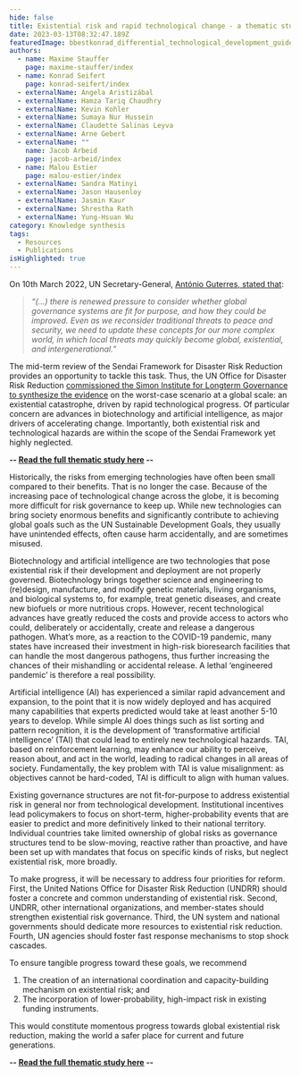 ```yaml
---
hide: false
title: Existential risk and rapid technological change - a thematic study for UNDRR
date: 2023-03-13T08:32:47.189Z
featuredImage: bbestkonrad_differential_technological_development_guided_by_a_diver_de39469d-dcc5-4250-b9ea-ddfbc3846f38.png
authors:
  - name: Maxime Stauffer
    page: maxime-stauffer/index
  - name: Konrad Seifert
    page: konrad-seifert/index
  - externalName: Angela Aristizábal
  - externalName: Hamza Tariq Chaudhry
  - externalName: Kevin Kohler
  - externalName: Sumaya Nur Hussein
  - externalName: Claudette Salinas Leyva
  - externalName: Arne Gebert
  - externalName: ""
    name: Jacob Arbeid
    page: jacob-arbeid/index
  - name: Malou Estier
    page: malou-estier/index
  - externalName: Sandra Matinyi
  - externalName: Jason Hausenloy
  - externalName: Jasmin Kaur
  - externalName: Shrestha Rath
  - externalName: Yung-Hsuan Wu
category: Knowledge synthesis
tags:
  - Resources
  - Publications
isHighlighted: true
---
```

On 10th March 2022, UN Secretary-General, [António Guterres, stated that](https://reliefweb.int/report/world/climate-crisis-past-point-no-return-secretary-general-says-listing-global-threats):

> *“(...) there is renewed pressure to consider whether global governance systems are fit for purpose, and how they could be improved. Even as we reconsider traditional threats to peace and security, we need to update these concepts for our more complex world, in which local threats may quickly become global, existential, and intergenerational.”*

The mid-term review of the Sendai Framework for Disaster Risk Reduction provides an opportunity to tackle this task. Thus, the UN Office for Disaster Risk Reduction [commissioned the Simon Institute for Longterm Governance to synthesize the evidence](https://sendaiframework-mtr.undrr.org/publication/thematic-study-existential-risk-and-rapid-technological-change-advancing-risk-informed) on the worst-case scenario at a global scale: an existential catastrophe, driven by rapid technological progress. Of particular concern are advances in biotechnology and artificial intelligence, as major drivers of accelerating change. Importantly, both existential risk and technological hazards are within the scope of the Sendai Framework yet highly neglected.

**\-- [Read the full thematic study here](https://sendaiframework-mtr.undrr.org/publication/thematic-study-existential-risk-and-rapid-technological-change-advancing-risk-informed) --**

Historically, the risks from emerging technologies have often been small compared to their benefits. That is no longer the case. Because of the increasing pace of technological change across the globe, it is becoming more difficult for risk governance to keep up. While new technologies can bring society enormous benefits and significantly contribute to achieving global goals such as the UN Sustainable Development Goals, they usually have unintended effects, often cause harm accidentally, and are sometimes misused.

Biotechnology and artificial intelligence are two technologies that pose existential risk if their development and deployment are not properly governed. Biotechnology brings together science and engineering to (re)design, manufacture, and modify genetic materials, living organisms, and biological systems to, for example, treat genetic diseases, and create new biofuels or more nutritious crops. However, recent technological advances have greatly reduced the costs and provide access to actors who could, deliberately or accidentally, create and release a dangerous pathogen. What’s more, as a reaction to the COVID-19 pandemic, many states have increased their investment in high-risk bioresearch facilities that can handle the most dangerous pathogens, thus further increasing the chances of their mishandling or accidental release. A lethal ‘engineered pandemic’ is therefore a real possibility.

Artificial intelligence (AI) has experienced a similar rapid advancement and expansion, to the point that it is now widely deployed and has acquired many capabilities that experts predicted would take at least another 5-10 years to develop. While simple AI does things such as list sorting and pattern recognition, it is the development of ‘transformative artificial intelligence’ (TAI) that could lead to entirely new technological hazards. TAI, based on reinforcement learning, may enhance our ability to perceive, reason about, and act in the world, leading to radical changes in all areas of society. Fundamentally, the key problem with TAI is value misalignment: as objectives cannot be hard-coded, TAI is difficult to align with human values.

Existing governance structures are not fit-for-purpose to address existential risk in general nor from technological development. Institutional incentives lead policymakers to focus on short-term, higher-probability events that are easier to predict and more definitively linked to their national territory. Individual countries take limited ownership of global risks as governance structures tend to be slow-moving, reactive rather than proactive, and have been set up with mandates that focus on specific kinds of risks, but neglect existential risk, more broadly.

To make progress, it will be necessary to address four priorities for reform. First, the United Nations Office for Disaster Risk Reduction (UNDRR) should foster a concrete and common understanding of existential risk. Second, UNDRR, other international organizations, and member-states should strengthen existential risk governance. Third, the UN system and national governments should dedicate more resources to existential risk reduction. Fourth, UN agencies should foster fast response mechanisms to stop shock cascades.

To ensure tangible progress toward these goals, we recommend 

1. The creation of an international coordination and capacity-building mechanism on existential risk; and
2. The incorporation of lower-probability, high-impact risk in existing funding instruments.

This would constitute momentous progress towards global existential risk reduction, making the world a safer place for current and future generations.

**\-- [Read the full thematic study here](https://sendaiframework-mtr.undrr.org/publication/thematic-study-existential-risk-and-rapid-technological-change-advancing-risk-informed) --**